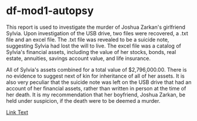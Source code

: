 # df-mod1-autopsy

This report is used to investigate the murder of Joshua Zarkan's girlfriend Sylvia. Upon investigation of the USB drive, two files were recovered, a .txt file and an excel file. The .txt file was revealed to be a suicide note, suggesting Sylvia had lost the will to live. The excel file was a catalog of Sylvia's financial assets, including the value of her stocks, bonds, real estate, annuities, savings account value, and life insurance.

All of Sylvia's assets combined for a total value of $2,796,000.00. There is no evidence to suggest next of kin for inheritance of all of her assets. It is also very peculiar that the suicide note was left on the USB drive that had an account of her financial assets, rather than written in person at the time of her death. It is my recommendation that her boyfriend, Joshua Zarkan, be held under suspicion, if the death were to be deemed a murder.

[Link Text](https://danmacnwmsu21.github.io/df-mod1-autopsy/report.html)

